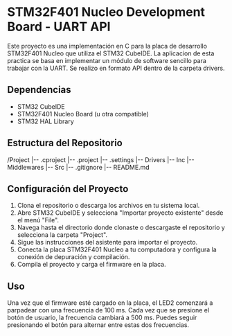# STM32F401 Nucleo Development Board - UART API 

Este proyecto es una implementación en C para la placa de desarrollo STM32F401 Nucleo que utiliza el STM32 CubeIDE. 
La aplicacion de esta practica se basa en implementar un módulo de software sencillo para trabajar con la UART.
Se realizo en formato API dentro de la carpeta drivers.

## Dependencias

- STM32 CubeIDE
- STM32F401 Nucleo Board (u otra compatible)
- STM32 HAL Library

## Estructura del Repositorio

/Project
|-- .cproject
|-- .project
|-- .settings
|-- Drivers
|-- Inc
|-- Middlewares
|-- Src
|-- .gitignore
|-- README.md

## Configuración del Proyecto

1. Clona el repositorio o descarga los archivos en tu sistema local.
2. Abre STM32 CubeIDE y selecciona "Importar proyecto existente" desde el menú "File".
3. Navega hasta el directorio donde clonaste o descargaste el repositorio y selecciona la carpeta "Project".
4. Sigue las instrucciones del asistente para importar el proyecto.
5. Conecta la placa STM32F401 Nucleo a tu computadora y configura la conexión de depuración y compilación.
6. Compila el proyecto y carga el firmware en la placa.

## Uso

Una vez que el firmware esté cargado en la placa, el LED2 comenzará a parpadear con una frecuencia de 100 ms. Cada vez que se presione el botón de usuario, la frecuencia cambiará a 500 ms. Puedes seguir presionando el botón para alternar entre estas dos frecuencias.


